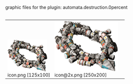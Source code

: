 graphic files for the plugin: automata.destruction.0percent<br>
<br>
<table>
	<tr valign="bottom">
		<td><a href="https://github.com/zuckungtest/plugins/blob/main/myplugins/automata.destruction.0percent/icon.png"><img src="https://raw.githubusercontent.com/zuckungtest/plugins/refs/heads/main/myplugins/automata.destruction.0percent/icon.png" width="125" height="100"></a><br>
		icon.png [125x100]</td>
		<td><a href="https://github.com/zuckungtest/plugins/blob/main/myplugins/automata.destruction.0percent/icon@2x.png"><img src="https://raw.githubusercontent.com/zuckungtest/plugins/refs/heads/main/myplugins/automata.destruction.0percent/icon@2x.png" width="200"></a><br>
		icon@2x.png [250x200]</td>
		<td></td>
	</tr>
</table>
